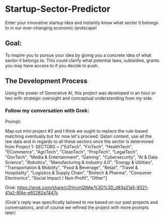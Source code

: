 # Startup-Sector-Predictor
Enter your innovative startup idea and instantly know what sector it belongs to in our ever-changing economic landscape!

## Goal:
To inspire you to pursue your idea by giving you a concrete idea of what sector it belongs to. This could clarify what potential laws, subisidies, grants you may have access to if you decide to push.

## The Development Process
Using the power of Generative AI, this project was developed in an hour or two with strategic oversight and conceptual understanding from my side.

### Follow my conversation with Grok:

Prompt:

Map out mini project #2 and I think we ought to replace the rule-based matching eventually but for now let's proceed. Qatari context, use all the law data and in regards to all these sectors once the sector is determined from Project 1:
SECTORS = ["EdTech", "FinTech", "HealthTech", "ECommerce", "AgriTech", "CleanTech", "PropTech", "LegalTech", "GovTech", "Media & Entertainment", "Gaming", "Cybersecurity", "AI & Data Science", "Robotics", "Manufacturing & Industry 4.0", "Energy & Utilities", "Transportation & Mobility", "Food & Beverage", "Retail", "Travel & Hospitality", "Logistics & Supply Chain", "Biotech & Pharma", "Consumer Electronics", "Social Impact / Non-Profit", "Other"]

Grok:
https://grok.com/share/c2hhcmQtMw%3D%3D_d83a21a5-9321-41a2-8f4e-e92282a7447c

(Grok's reply was specifically tailored to me based on our past projects and conversations, and of course we refined the project with more prompts later)
